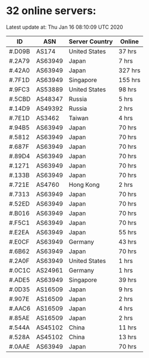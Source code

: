 # 32 online servers:

Latest update at: Thu Jan 16 08:10:09 UTC 2020

| ID | ASN | Server Country | Online |
| -- | --- | -------------- | ------ |
| #.D09B | AS174 | United States | 37 hrs |
| #.2A79 | AS63949 | Japan | 7 hrs |
| #.42A0 | AS63949 | Japan | 327 hrs |
| #.7F1D | AS63949 | Singapore | 155 hrs |
| #.9FC3 | AS53889 | United States | 98 hrs |
| #.5CBD | AS48347 | Russia | 5 hrs |
| #.14D9 | AS49392 | Russia | 2 hrs |
| #.7E1D | AS3462 | Taiwan | 4 hrs |
| #.94B5 | AS63949 | Japan | 70 hrs |
| #.5812 | AS63949 | Japan | 70 hrs |
| #.687F | AS63949 | Japan | 70 hrs |
| #.89D4 | AS63949 | Japan | 70 hrs |
| #.1271 | AS63949 | Japan | 70 hrs |
| #.133B | AS63949 | Japan | 70 hrs |
| #.721E | AS4760 | Hong Kong | 2 hrs |
| #.7313 | AS63949 | Japan | 70 hrs |
| #.52ED | AS63949 | Japan | 70 hrs |
| #.B016 | AS63949 | Japan | 70 hrs |
| #.F5C1 | AS63949 | Japan | 70 hrs |
| #.E2EA | AS63949 | Japan | 55 hrs |
| #.E0CF | AS63949 | Germany | 43 hrs |
| #.6B62 | AS63949 | Japan | 70 hrs |
| #.2A0F | AS63949 | United States | 1 hrs |
| #.0C1C | AS24961 | Germany | 1 hrs |
| #.ADE5 | AS63949 | Singapore | 39 hrs |
| #.0D35 | AS16509 | Japan | 9 hrs |
| #.907E | AS16509 | Japan | 2 hrs |
| #.AAC6 | AS16509 | Japan | 4 hrs |
| #.85AE | AS16509 | Japan | 2 hrs |
| #.544A | AS45102 | China | 11 hrs |
| #.528A | AS45102 | China | 13 hrs |
| #.0AAE | AS63949 | Japan | 70 hrs |

